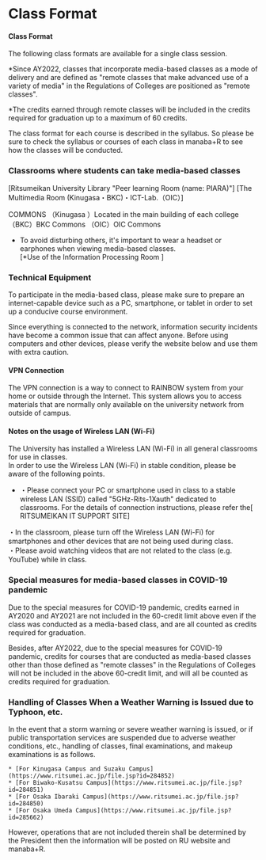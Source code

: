 # Class Format

#### Class Format  

The following class formats are available for a single class session.  

*Since AY2022, classes that incorporate media-based classes as a mode of delivery and are defined as "remote classes that make advanced use of a variety of media" in the Regulations of Colleges are positioned as "remote classes".

*The credits earned through remote classes will be included in the credits required for graduation up to a maximum of 60 credits.

The class format for each course is described in the syllabus. So please be sure to check the syllabus or courses of each class in manaba+R to see how the classes will be conducted.

### Classrooms where students can take media-based classes

[Ritsumeikan University Library "Peer learning Room (name: PIARA)"]
[The Multimedia Room (Kinugasa・BKC)・ICT-Lab.（OIC）]


COMMONS
（Kinugasa ）Located in the main building of each college  
（BKC）BKC Commons 
（OIC）OIC Commons

* To avoid disturbing others, it's important to wear a headset or earphones when viewing media-based classes.  
[*Use of the Information Processing Room ]


### Technical Equipment

To participate in the media-based class, please make sure to prepare an internet-capable device such as a PC, smartphone, or tablet in order to set up a conducive course environment.

Since everything is connected to the network, information security incidents have become a common issue that can affect anyone. Before using computers and other devices, please verify the website below and use them with extra caution.



#### VPN Connection

The VPN connection is a way to connect to RAINBOW system from your home or outside through the Internet. This system allows you to access materials that are normally only available on the university network from outside of campus.

#### Notes on the usage of Wireless LAN (Wi-Fi)

The University has installed a Wireless LAN (Wi-Fi) in all general classrooms for use in classes.  
In order to use the Wireless LAN (Wi-Fi) in stable condition, please be aware of the following points.

  * ・Please connect your PC or smartphone used in class to a stable wireless LAN (SSID) called "5GHz-Rits-1Xauth" dedicated to classrooms. For the details of connection instructions, please refer the[ RITSUMEIKAN IT SUPPORT SITE]
  
・In the classroom, please turn off the Wireless LAN (Wi-Fi) for smartphones and other devices that are not being used during class.  
・Please avoid watching videos that are not related to the class (e.g. YouTube) while in class.

### Special measures for media-based classes in COVID-19 pandemic

Due to the special measures for COVID-19 pandemic, credits earned in AY2020 and AY2021 are not included in the 60-credit limit above even if the class was conducted as a media-based class, and are all counted as credits required for graduation.

Besides, after AY2022, due to the special measures for COVID-19 pandemic, credits for courses that are conducted as media-based classes other than those defined as "remote classes" in the Regulations of Colleges will not be included in the above 60-credit limit, and will all be counted as credits required for graduation.

### Handling of Classes When a Weather Warning is Issued due to Typhoon, etc.

In the event that a storm warning or severe weather warning is issued, or if public transportation services are suspended due to adverse weather conditions, etc., handling of classes, final examinations, and makeup examinations is as follows.

    * [For Kinugasa Campus and Suzaku Campus](https://www.ritsumei.ac.jp/file.jsp?id=284852)
    * [For Biwako-Kusatsu Campus](https://www.ritsumei.ac.jp/file.jsp?id=284851)
    * [For Osaka Ibaraki Campus](https://www.ritsumei.ac.jp/file.jsp?id=284850)
    * [For Osaka Umeda Campus](https://www.ritsumei.ac.jp/file.jsp?id=285662)
    
However, operations that are not included therein shall be determined by the President then the information will be posted on RU website and manaba+R.


